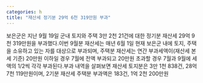 ```yaml
---
categories: h
title: "재산세 정기분 29억 6천 319만원 부과"
---
```

보은군은 지난 9월 19일 군내 토지와 주택 3만 2천 21건에 대한 정기분 재산세 29억 9천 319만원을 부과했다.이번 9월분 재산세는 매년 6월 1일 현재 보은군 내에 토지, 주택을 소유하고 있는 자를 대상으로 부과되며, 주택분 재산세는 연간 부과세액이(재산세 본세 기준) 20만원 이하일 경우 7월에 전액 부과되고 20만원 초과할 경우 7월과 9월에 세액의 1/2씩 각각 부과된다.부과 내역을 살펴보면 재산세 토지분은 3만 1천 838건, 28억 7천 119만원이며, 2기분 재산세 주택분 부과액은 183건, 1억 2천 200만원